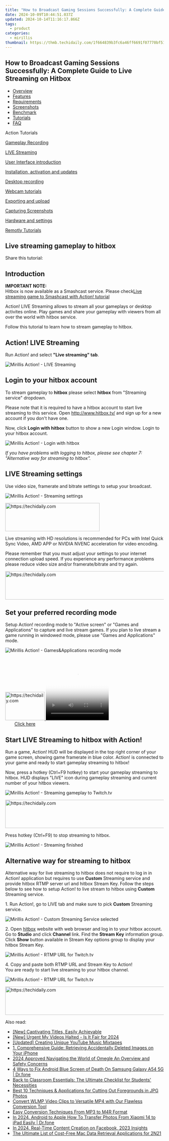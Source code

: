 ```yaml
---
title: "How to Broadcast Gaming Sessions Successfully: A Complete Guide to Live Streaming on Hitbox"
date: 2024-10-09T10:44:51.037Z
updated: 2024-10-14T11:16:17.866Z
tags:
  - product
categories:
  - mirillis
thumbnail: https://thmb.techidaily.com/1f664839b3fc6a46ff6691f07770bf51fb0f595eeeafca125d1de50733e104c7.jpg
---
```


## How to Broadcast Gaming Sessions Successfully: A Complete Guide to Live Streaming on Hitbox

* [Overview](https://tools.techidaily.com/mirillis/products/)
* [Features](https://tools.techidaily.com/mirillis/products/)
* [Requirements](https://tools.techidaily.com/mirillis/products/)
* [Screenshots](https://tools.techidaily.com/mirillis/products/)
* [Benchmark](https://tools.techidaily.com/mirillis/products/)
* [Tutorials](https://tools.techidaily.com/mirillis/products/)
* [FAQ](https://tools.techidaily.com/mirillis/products/)

Action Tutorials

[Gameplay Recording](https://tools.techidaily.com/mirillis/products/) 

[LIVE Streaming](https://tools.techidaily.com/mirillis/products/) 

[User Interface introduction](https://tools.techidaily.com/mirillis/products/) 

[Installation, activation and updates](https://tools.techidaily.com/mirillis/products/) 

[Desktop recording](https://tools.techidaily.com/mirillis/products/) 

[Webcam tutorials](https://tools.techidaily.com/mirillis/products/) 

[Exporting and upload](https://tools.techidaily.com/mirillis/products/) 

[Capturing Screenshots](https://tools.techidaily.com/mirillis/products/) 

[Hardware and settings](https://tools.techidaily.com/mirillis/products/) 

[Remotly Tutorials](https://remotly.com/tutorials/getting-started-with-remotly-for-windows-pc) 

## Live streaming gameplay to hitbox

  
 Share this tutorial:

## Introduction 

**IMPORTANT NOTE:**  
Hitbox is now available as a Smashcast service. Please check[Live streaming game to Smashcast with Action! tutorial](https://tools.techidaily.com/mirillis/products/) 

 Action! LIVE Streaming allows to stream all your gameplays or desktop activites online. Play games and share your gameplay with viewers from all over the world with hitbox service. 

 Follow this tutorial to learn how to stream gameplay to hitbox.

## Action! LIVE Streaming

 Run Action! and select **"Live streaming" tab**.

![Mirillis Action! - LIVE Streaming](https://mirillis.com/res/old/gfx/tutorials/live/mirillis_action_live_streaming_tab.jpg) 

## Login to your hitbox account

 To stream gameplay to **hitbox** please select **hitbox** from "Streaming service" dropdown.

 Please note that it is required to have a hitbox account to start live streaming to this service. Open <http://www.hitbox.tv/> and sign up for a new account if you don't have one.

 Now, click **Login with hitbox** button to show a new Login window. Login to your hitbox account. 

![Mirillis Action! - Login with hitbox](https://mirillis.com/res/old/gfx/tutorials/live/mirillis_action_live_streaming_login_with_hitbox_window.jpg) 

_If you have problems with logging to hitbox, please see chapter 7: "Alternative way for streaming to hitbox"._ 

## LIVE Streaming settings

 Use video size, framerate and bitrate settings to setup your broadcast. 

![Mirillis Action! - Streaming settings](https://mirillis.com/res/old/gfx/tutorials/live/mirillis_action_live_streaming_video_settings.jpg) 

<!-- affiliate ads begin -->
<a href="https://aligracehair.sjv.io/c/5597632/1880927/19272" target="_top" id="1880927">
  <img src="//a.impactradius-go.com/display-ad/19272-1880927" border="0" alt="https://techidaily.com" width="300" height="90"/>
</a>
<img height="0" width="0" src="https://aligracehair.sjv.io/i/5597632/1880927/19272" style="position:absolute;visibility:hidden;" border="0" />
<!-- affiliate ads end -->

 Live streaming with HD resolutions is recommended for PCs with Intel Quick Sync Video, AMD APP or NVIDIA NVENC acceleration for video encoding.

 Please remember that you must adjust your settings to your internet connection upload speed. If you experience any performance problems please reduce video size and/or framerate/bitrate and try again. 

<!-- affiliate ads begin -->
<a href="https://laganoo.pxf.io/c/5597632/1484909/16446" target="_top" id="1484909">
  <img src="//a.impactradius-go.com/display-ad/16446-1484909" border="0" alt="https://techidaily.com" width="728" height="90"/>
</a>
<img height="0" width="0" src="https://laganoo.pxf.io/i/5597632/1484909/16446" style="position:absolute;visibility:hidden;" border="0" />
<!-- affiliate ads end -->

## Set your preferred recording mode

 Setup Action! recording mode to "Active screen" or "Games and Applications" to capture and live stream games. If you plan to live stream a game running in windowed mode, please use "Games and Applications" mode. 

![Mirillis Action! - Games&Applications recording mode](https://mirillis.com/res/old/gfx/tutorials/basics/mirillis_action_games_applications_recording_mode.jpg) 

<!-- affiliate ads begin -->
<a href="https://aligracehair.sjv.io/c/5597632/2135351/19272" target="_top" id="2135351">
  <img src="//a.impactradius-go.com/display-ad/19272-2135351" border="0" alt="https://techidaily.com" width="125" height="90"/>
</a>
<img height="0" width="0" src="https://aligracehair.sjv.io/i/5597632/2135351/19272" style="position:absolute;visibility:hidden;" border="0" />
<!-- affiliate ads end -->

<!-- affiliate ads begin -->
<span id="1304648">
					<video width="200" height="200" style="cursor:pointer"
           poster="//a.impactradius-go.com/display-clicktoplayimage/1304648.png"
           onclick="if(!this.playClicked){this.play();this.setAttribute('controls',true);this.playClicked=true;}">
	   <source src="//a.impactradius-go.com/display-ad/15852-1304648">
	   <img src="//a.impactradius-go.com/display-clicktoplayimage/1304648.png" style="border: none; height: 100%; width: 100%; object-fit: contain">
	</video>
	<div style="width:125px;text-align:center"><a href="javascript:window.open(decodeURIComponent('https%3A%2F%2Fthefitville.pxf.io%2Fc%2F5597632%2F1304648%2F15852'), '_blank');void(0);">Click here</a></div>
</span>
<img height="0" width="0" src="https://imp.pxf.io/i/5597632/1304648/15852" style="position:absolute;visibility:hidden;" border="0" />
<!-- affiliate ads end -->

## Start LIVE Streaming to hitbox with Action!

 Run a game, Action! HUD will be displayed in the top right corner of your game screen, showing game framerate in blue color. Action! is connected to your game and ready to start gameplay streaming to hitbox!

 Now, press a hotkey (Ctrl+F9 hotkey) to start your gameplay streaming to hitbox. HUD displays "LIVE" icon during gameplay streaming and current number of your hitbox viewers. 

![Mirillis Action! - Streaming gameplay to Twitch.tv](https://mirillis.com/res/old/gfx/tutorials/live/mirillis_action_live_streaming_hud_viewers.jpg) 

<!-- affiliate ads begin -->
<a href="https://wigfever.sjv.io/c/5597632/2014854/22899" target="_top" id="2014854">
  <img src="//a.impactradius-go.com/display-ad/22899-2014854" border="0" alt="https://techidaily.com" width="728" height="90"/>
</a>
<img height="0" width="0" src="https://wigfever.sjv.io/i/5597632/2014854/22899" style="position:absolute;visibility:hidden;" border="0" />
<!-- affiliate ads end -->

 Press hotkey (Ctrl+F9) to stop streaming to hitbox. 

![Mirillis Action! - Streaming finished](https://mirillis.com/res/old/gfx/tutorials/basics/mirillis_action_HUD_normal_status_game.jpg) 

## Alternative way for streaming to hitbox 

 Alternative way for live streaming to hitbox does not require to log in in Action! application but requires to use **Custom** Streaming service and provide hitbox RTMP server url and hitbox Stream Key. Follow the steps below to see how to setup Action! to live stream to hitbox using **Custom** Streaming service. 

 1\. Run Action!, go to LIVE tab and make sure to pick **Custom** Streaming service. 

![Mirillis Action! - Custom Streaming Service selected](https://mirillis.com/res/old/gfx/tutorials/live/mirillis_action_live_streaming_broadcast_settings_custom_service.jpg) 

 2\. Open [hitbox](https://www.hitbox.tv) website with web browser and log in to your hitbox account.  
 Go to **Studio** and click **Channel** link. Find the **Stream Key** information group. Click **Show**  button available in Stream Key options group to display your hitbox Stream Key.

![Mirillis Action! - RTMP URL for Twitch.tv](https://mirillis.com/res/old/gfx/tutorials/live/mirillis_action_live_streaming_broadcast_settings_custom_service_hitbox_streamkey_show.jpg) 

 4\. Copy and paste both RTMP URL and Stream Key to Action!   
You are ready to start live streaming to your hitbox channel.

![Mirillis Action! - RTMP URL for Twitch.tv](https://mirillis.com/res/old/gfx/tutorials/live/mirillis_action_live_streaming_broadcast_settings_custom_service_hitbox_streamkey.jpg)

<!-- affiliate ads begin -->
<a href="https://appsumo.8odi.net/c/5597632/2105883/7443" target="_top" id="2105883">
  <img src="//a.impactradius-go.com/display-ad/7443-2105883" border="0" alt="https://techidaily.com" width="728" height="90"/>
</a>
<img height="0" width="0" src="https://appsumo.8odi.net/i/5597632/2105883/7443" style="position:absolute;visibility:hidden;" border="0" />
<!-- affiliate ads end -->

<ins class="adsbygoogle"
     style="display:block"
     data-ad-format="autorelaxed"
     data-ad-client="ca-pub-7571918770474297"
     data-ad-slot="1223367746"></ins>

<ins class="adsbygoogle"
     style="display:block"
     data-ad-client="ca-pub-7571918770474297"
     data-ad-slot="8358498916"
     data-ad-format="auto"
     data-full-width-responsive="true"></ins>

<span class="atpl-alsoreadstyle">Also read:</span>
<div><ul>
<li><a href="https://extra-tips.techidaily.com/new-captivating-titles-easily-achievable/"><u>[New] Captivating Titles, Easily Achievable</u></a></li>
<li><a href="https://facebook-video-recording.techidaily.com/new-urgent-my-videos-halted-is-it-fair-for-2024/"><u>[New] Urgent My Videos Halted - Is It Fair for 2024</u></a></li>
<li><a href="https://youtube-tips.techidaily.com/ed-creating-unique-youtube-music-mixtapes/"><u>[Updated] Creating Unique YouTube Music Mixtapes</u></a></li>
<li><a href="https://win-lab.techidaily.com/1-comprehensive-guide-retrieving-accidentally-deleted-images-on-your-iphone/"><u>1. Comprehensive Guide: Retrieving Accidentally Deleted Images on Your iPhone</u></a></li>
<li><a href="https://sound-tweaking.techidaily.com/2024-approved-navigating-the-world-of-omegle-an-overview-and-safety-concerns/"><u>2024 Approved Navigating the World of Omegle An Overview and Safety Concerns</u></a></li>
<li><a href="https://howto.techidaily.com/4-ways-to-fix-android-blue-screen-of-death-on-samsung-galaxy-a54-5g-drfone-by-drfone-fix-android-problems-fix-android-problems/"><u>4 Ways to Fix Android Blue Screen of Death On Samsung Galaxy A54 5G | Dr.fone</u></a></li>
<li><a href="https://win-lab.techidaily.com/back-to-classroom-essentials-the-ultimate-checklist-for-students-necessities/"><u>Back to Classroom Essentials: The Ultimate Checklist for Students' Necessities</u></a></li>
<li><a href="https://win-lab.techidaily.com/best-10-techniques-and-applications-for-cutting-out-foregrounds-in-jpg-photos/"><u>Best 10 Techniques & Applications for Cutting Out Foregrounds in JPG Photos</u></a></li>
<li><a href="https://win-lab.techidaily.com/convert-wlmp-video-clips-to-versatile-mp4-with-our-flawless-conversion-tool/"><u>Convert WLMP Video Clips to Versatile MP4 with Our Flawless Conversion Tool</u></a></li>
<li><a href="https://win-lab.techidaily.com/easy-conversion-techniques-from-mp3-to-m4r-format/"><u>Easy Conversion Techniques From MP3 to M4R Format</u></a></li>
<li><a href="https://android-transfer.techidaily.com/in-2024-android-to-apple-how-to-transfer-photos-from-xiaomi-14-to-ipad-easily-drfone-by-drfone-transfer-from-android-transfer-from-android/"><u>In 2024, Android to Apple How To Transfer Photos From Xiaomi 14 to iPad Easily | Dr.fone</u></a></li>
<li><a href="https://facebook-video-content.techidaily.com/in-2024-real-time-content-creation-on-facebook-2023-insights/"><u>In 2024, Real-Time Content Creation on Facebook, 2023 Insights</u></a></li>
<li><a href="https://win-lab.techidaily.com/the-ultimate-list-of-cost-free-mac-data-retrieval-applications-for-2n21/"><u>The Ultimate List of Cost-Free Mac Data Retrieval Applications for 2N21</u></a></li>
</ul></div>

